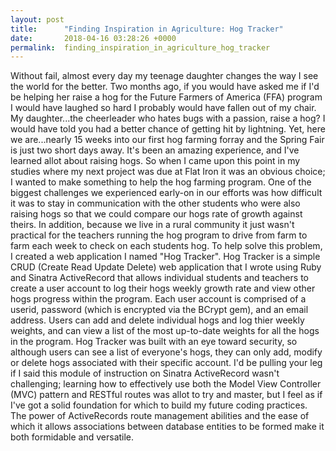 ```yaml
---
layout: post
title:      "Finding Inspiration in Agriculture: Hog Tracker"
date:       2018-04-16 03:28:26 +0000
permalink:  finding_inspiration_in_agriculture_hog_tracker
---
```



Without fail, almost every day my teenage daughter changes the way I see the world for the better.  Two months ago, if you would have asked me if I'd be helping her raise a hog for the Future Farmers of America (FFA) program I would have laughed so hard I probably would have fallen out of my chair. My daughter...the cheerleader who hates bugs with a passion, raise a hog? I would have told you had a better chance of getting hit by lightning.  Yet, here we are...nearly 15 weeks into our first hog farming forray and the Spring Fair is just two short days away. It's been an amazing experience, and I've learned allot about raising hogs. So when I came upon this point in my studies where my next project was due at Flat Iron it was an obvious choice; I wanted to make something to help the hog farming program. One of the biggest challenges we experienced early-on in our efforts was how difficult it was to stay in communication with the other students who were also raising hogs so that we could compare our hogs rate of growth against theirs. In addition, because we live in a rural community it just wasn't practical for the teachers running the hog program to drive from farm to farm each week to check on each students hog. To help solve this problem, I created a web application I named "Hog Tracker".  Hog Tracker is a simple CRUD (Create Read Update Delete) web application that I wrote using Ruby and Sinatra ActiveRecord that allows individual students and teachers to create a user account to log their hogs weekly growth rate and view other hogs progress within the program. Each user account is comprised of a userid, password (which is encrypted via the BCrypt gem), and an email address. Users can add and delete individual hogs and log thier weekly weights, and can view a list of the most up-to-date weights for all the hogs in the program. Hog Tracker was built with an eye toward security, so although users can see a list of everyone's hogs, they can only add, modify or delete hogs associated with their specific account. I'd be pulling your leg if I said this module of instruction on Sinatra ActiveRecord wasn't challenging; learning how to effectively use both the Model View Controller (MVC) pattern and RESTful routes was allot to try and master, but I feel as if I've got a solid foundation for which to build my future coding practices. The power of ActiveRecords route management abilities and the ease of which it allows associations between database entities to be formed make it both formidable and versatile.

